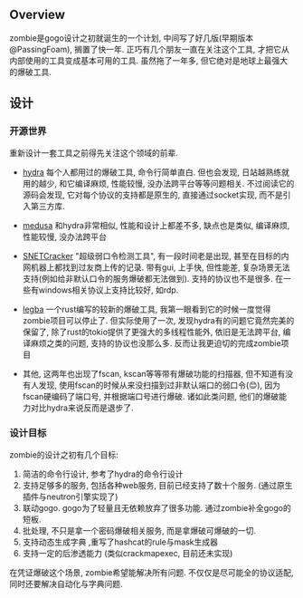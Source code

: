 ## Overview

zombie是gogo设计之初就诞生的一个计划, 中间写了好几版(早期版本@PassingFoam), 搁置了快一年. 正巧有几个朋友一直在关注这个工具, 才把它从内部使用的工具变成基本可用的工具. 虽然拖了一年多, 但它绝对是地球上最强大的爆破工具. 

## 设计

### 开源世界

重新设计一套工具之前得先关注这个领域的前辈. 

* [hydra](https://github.com/vanhauser-thc/thc-hydra) 每个人都用过的爆破工具, 命令行简单直白. 但也会发现, 日站越熟练就用的越少, 和它编译麻烦, 性能较慢, 没办法跨平台等等问题相关. 不过阅读它的源码会发现, 它对每个协议的支持都是原生的, 直接通过socket实现, 而不是引入第三方库. 

* [medusa](https://github.com/jmk-foofus/medusa) 和hydra非常相似, 性能和设计上都差不多, 缺点也是类似, 编译麻烦, 性能较慢, 没办法跨平台

* [SNETCracker](https://github.com/shack2/) "超级弱口令检测工具", 有一段时间老是出现, 甚至在目标的内网机器上都找到过友商上传的记录. 带有gui, 上手快, 但性能差, 复杂场景无法支持(例如给非默认口令的服务爆破都无法做到). 支持的协议也不是很多. 在一些有windows相关协议上支持比较好, 如rdp.

* [legba](https://github.com/evilsocket/legba) 一个rust编写的较新的爆破工具, 我第一眼看到它的时候一度觉得zombie项目可以停止了. 但实际使用了一次, 发现hydra有的问题它竟然完美的保留了, 除了rust的tokio提供了更强大的多线程性能外, 依旧是无法跨平台, 编译麻烦之类的问题, 支持的协议也没那么多. 反而让我更迫切的完成zombie项目

* 其他, 这两年也出现了fscan, kscan等等带有爆破功能的扫描器, 但不知道有没有人发现, 使用fscan的时候从来没扫描到过非默认端口的弱口令(😊), 因为fscan硬编码了端口号, 并根据端口号进行爆破. 诸如此类问题, 他们的爆破能力对比hydra来说反而是退步了. 

### 设计目标

 zombie的设计之初有几个目标:

1. 简洁的命令行设计, 参考了hydra的命令行设计
2. 支持足够多的服务, 包括各种web服务, 目前已经支持了数十个服务. (通过原生插件与neutron引擎实现了)
3. 联动gogo. gogo为了轻量且无依赖放弃了很多功能. 通过zombie补全gogo的短板.
4. 批处理, 不只是拿一个密码爆破相关服务, 而是拿爆破可爆破的一切.
5. 支持动态生成字典 ,重写了hashcat的rule与mask生成器
6. 支持一定的后渗透能力 (类似crackmapexec, 目前还未实现)

在凭证爆破这个场景, zombie希望能解决所有问题. 不仅仅是尽可能全的协议适配, 同时还要解决自动化与字典问题. 








